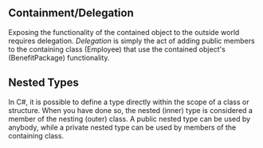 ## Containment/Delegation 

Exposing the functionality of the contained object to the outside world requires delegation. 
*Delegation* is simply the act of adding public members to the containing class (Employee) that use the contained object's (BenefitPackage) functionality.


## Nested Types

In C#, it is possible to define a type directly within the scope of a class or structure. When you have done so, the nested (inner) type is considered a member of the nesting (outer) class.
A public nested type can be used by anybody, while a private nested type can be used by members of the containing class.